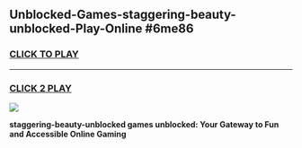 
## Unblocked-Games-staggering-beauty-unblocked-Play-Online #6me86
<h3>
<a href="https://news.freeplayer.one?title=staggering-beauty-unblocked&ref=3">CLICK TO PLAY</a></h3>
<hr>

<h3>
<a href="https://news.freeplayer.one?title=staggering-beauty-unblocked&ref=3">CLICK 2 PLAY</a>
  
</h3>

<a href="https://news.freeplayer.one?title=staggering-beauty-unblocked&ref=3"><img src="https://clearcache.store/games.png"></a>


**staggering-beauty-unblocked games unblocked: Your Gateway to Fun and Accessible Online Gaming**
